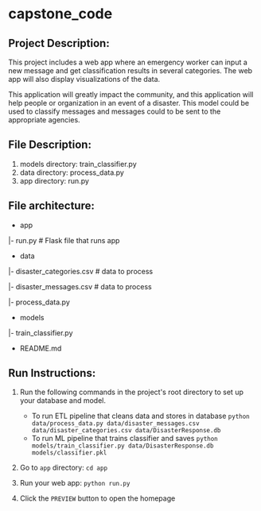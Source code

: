 # capstone_code
## Project Description:
This project includes a web app where an emergency worker can input a new message and get classification results in several categories. The web app will also display visualizations of the data. 

This application will greatly impact the community, and this application will help people or organization in an event of a disaster. This model could be used to classify messages and messages could to be sent to the appropriate agencies.  

## File Description:
1. models directory: train_classifier.py
2. data directory: process_data.py
3. app directory: run.py

## File architecture:
- app

|- run.py  # Flask file that runs app

- data

|- disaster_categories.csv  # data to process 

|- disaster_messages.csv  # data to process

|- process_data.py

- models

|- train_classifier.py

- README.md

## Run Instructions:
1. Run the following commands in the project's root directory to set up your database and model.
    - To run ETL pipeline that cleans data and stores in database
        `python data/process_data.py data/disaster_messages.csv data/disaster_categories.csv data/DisasterResponse.db`
    - To run ML pipeline that trains classifier and saves
        `python models/train_classifier.py data/DisasterResponse.db models/classifier.pkl`

2. Go to `app` directory: `cd app`

3. Run your web app: `python run.py`

4. Click the `PREVIEW` button to open the homepage
